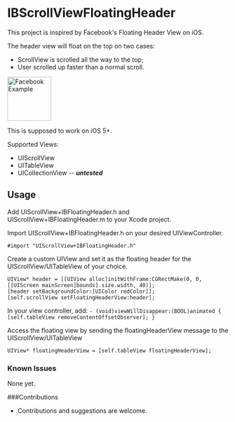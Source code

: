 IBScrollViewFloatingHeader
==========================

This project is inspired by Facebook's Floating Header View on iOS.

The header view will float on the top on two cases:
 - ScrollView is scrolled all the way to the top;
 - User scrolled up faster than a normal scroll.

<img src="images/image1.jpg" alt="Facebook Example" style="width:100px;"/>

This is supposed to work on iOS 5+.

Supported Views:

 - UIScrollView
 - UITableView
 - UICollectionView -- ***untested***
 
## Usage
Add UIScrollView+IBFloatingHeader.h and UIScrollView+IBFloatingHeader.m to your Xcode project.

Import UIScrollView+IBFloatingHeader.h on your desired UIViewController.

	#import "UIScrollView+IBFloatingHeader.h"
	
Create a custom UIView and set it as the floating header for the UIScrollView/UITableView of your choice.

	UIView* header = [[UIView alloc]initWithFrame:CGRectMake(0, 0, [[UIScreen mainScreen]bounds].size.width, 40)];
    [header setBackgroundColor:[UIColor redColor]];
    [self.scrollView setFloatingHeaderView:header];

In your view controller, add:
	`- (void)viewWillDisappear:(BOOL)animated {
    	[self.tableView removeContentOffsetObserver];
	}`
	
Access the floating view by sending the floatingHeaderView message to the UIScrollView/UITableView

    UIView* floatingHeaderView = [self.tableView floatingHeaderView];
    
### Known Issues
None yet.

###Contributions
- Contributions and suggestions are welcome.